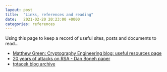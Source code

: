 ```yaml
---
layout: post
title:  "Links, references and reading"
date:   2021-02-20 20:23:00 +0000
categories: references
---
```

Using this page to keep a record of useful sites, posts and documents to read...

* [Matthew Green: Cryptography Engineering blog: useful resources page](https://blog.cryptographyengineering.com/useful-cryptography-resources/)
* [20 years of attacks on RSA - Dan Boneh paper](http://crypto.stanford.edu/~dabo/pubs/papers/RSA-survey.pdf)
* [tptacek blog archive](https://sockpuppet.org/blog/archives/)
